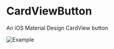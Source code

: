 # CardViewButton
An iOS Material Design CardView button 

![Example](http://bildr.no/image/QS9ITzg3.jpeg "Example")
